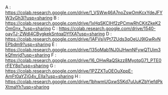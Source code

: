 A : https://colab.research.google.com/drive/1_VSWw46A7noZswOmKcxYdeJFYW3vGh3l?usp=sharing
B : https://colab.research.google.com/drive/1xHqSKCIHf2zPCmwRhCKitZkeK2OmGnx_?usp=sharing
C : https://colab.research.google.com/drive/1540-oayTJ-ZWdI4CBygkekSntqaDYfXA?usp=sharing
D : https://colab.research.google.com/drive/1AFVsjVPt7ZUds3qOeUJ9lGwRvNEPbdm9?usp=sharing
E : https://colab.research.google.com/drive/135oMab1NJ0iJHwnNFywQTUim3kQfmrjd?usp=sharing
F : https://colab.research.google.com/drive/16_OHwRaQSkzz8MyotqG71_PTE0rFEY8q?usp=sharing
G : https://colab.research.google.com/drive/1PZZXTuOEOuXppE-AmFt0aYZjG4v_ElIa?usp=sharing
H : https://colab.research.google.com/drive/1bhwmUGxwS5Kd7uUuKZbYjefdPkXtmaYh?usp=sharing
